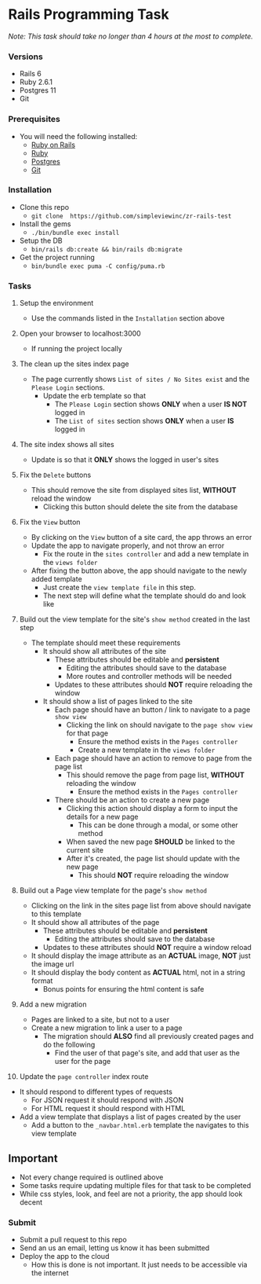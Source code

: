 # Rails Programming Task
*Note: This task should take no longer than 4 hours at the most to complete.*

### Versions
* Rails 6
* Ruby 2.6.1
* Postgres 11
* Git <Any>

### Prerequisites

* You will need the following installed:
  * [Ruby on Rails](http://www.rubyonrails.org/)
  * [Ruby](https://www.ruby-lang.org/en/)
  * [Postgres](https://www.postgresql.org/)
  * [Git](https://git-scm.com/)

### Installation
  * Clone this repo
    * `git clone  https://github.com/simpleviewinc/zr-rails-test`
  * Install the gems
    * `./bin/bundle exec install`
  * Setup the DB
    * `bin/rails db:create && bin/rails db:migrate`
  * Get the project running
    * `bin/bundle exec puma -C config/puma.rb`

### Tasks

1. Setup the environment
    * Use the commands listed in the `Installation` section above

2. Open your browser to localhost:3000
    * If running the project locally

3. The clean up the sites index page
    * The page currently shows `List of sites / No Sites exist` and the `Please Login` sections.
      * Update the erb template so that
        * The `Please Login` section shows **ONLY** when a user  **IS NOT** logged in
        * The `List of sites` section shows **ONLY** when a user **IS** logged in

4. The site index shows all sites
    * Update is so that it **ONLY** shows the logged in user's sites

5. Fix the `Delete` buttons
    * This should remove the site from displayed sites list, **WITHOUT** reload the window
      * Clicking this button should delete the site from the database

6. Fix the `View` button
    * By clicking on the `View` button of a site card, the app throws an error
    * Update the app to navigate properly, and not throw an error
      * Fix the route in the `sites controller` and add a new template in the `views folder`
    * After fixing the button above, the app should navigate to the newly added template
      * Just create the `view template file` in this step.
      * The next step will define what the template should do and look like

7. Build out the view template for the site's `show method` created in the last step
    * The template should meet these requirements
      * It should show all attributes of the site
        * These attributes should be editable and **persistent**
          * Editing the attributes should save to the database
          * More routes and controller methods will be needed
        * Updates to these attributes should **NOT** require reloading the window
      * It should show a list of pages linked to the site
        * Each page should have an button / link to navigate to a page `show view`
          * Clicking the link on should navigate to the `page show view` for that page
            * Ensure the method exists in the `Pages controller`
            * Create a new template in the `views folder`
        * Each page should have an action to remove to page from the page list
          * This should remove the page from page list, **WITHOUT** reloading the window
            * Ensure the method exists in the `Pages controller`
        * There should be an action to create a new page
          * Clicking this action should display a form to input the details for a new page
            * This can be done through a modal, or some other method
          * When saved the new page **SHOULD** be linked to the current site
          * After it's created, the page list should update with the new page
            * This should **NOT** require reloading the window

8. Build out a Page view template for the page's `show method`
    * Clicking on the link in the sites page list from above should navigate to this template
    * It should show all attributes of the page
      * These attributes should be editable and **persistent**
        * Editing the attributes should save to the database
      * Updates to these attributes should **NOT** require a window reload
    * It should display the image attribute as an **ACTUAL** image, **NOT** just the image url
    * It should display the body content as **ACTUAL** html, not in a string format
      * Bonus points for ensuring the html content is safe

9. Add a new migration
    * Pages are linked to a site, but not to a user
    * Create a new migration to link a user to a page
      * The migration should **ALSO** find all previously created pages and do the following
        * Find the user of that page's site, and add that user as the user for the page

10. Update the `page controller` index route
  * It should respond to different types of requests
    * For JSON request it should respond with JSON
    * For HTML request it should respond with HTML
  * Add a view template that displays a list of pages created by the user
    * Add a button to the `_navbar.html.erb` template the navigates to this view template

## Important
  * Not every change required is outlined above
  * Some tasks require updating multiple files for that task to be completed
  * While css styles, look, and feel are not a priority, the app should look decent

### Submit
  * Submit a pull request to this repo
  * Send an us an email, letting us know it has been submitted
  * Deploy the app to the cloud
    * How this is done is not important. It just needs to be accessible via the internet